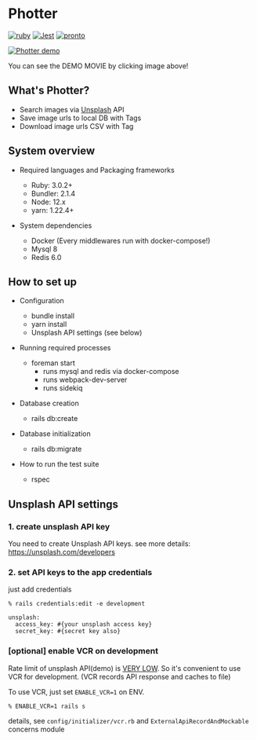 # Photter 

[![ruby](https://github.com/uekkee/photter/workflows/ruby/badge.svg)](https://github.com/uekkee/photter/actions)
[![Jest](https://github.com/uekkee/photter/workflows/Jest/badge.svg)](https://github.com/uekkee/photter/actions)
[![pronto](https://github.com/uekkee/photter/workflows/Pronto/badge.svg)](https://github.com/uekkee/photter/actions)

[![Photter demo](http://img.youtube.com/vi/NYZpJHSPhPU/0.jpg)](http://www.youtube.com/watch?v=NYZpJHSPhPU "Photter demo")

You can see the DEMO MOVIE by clicking image above!

## What's Photter?

- Search images via [Unsplash](https://unsplash.com/) API
- Save image urls to local DB with Tags
- Download image urls CSV with Tag
 
## System overview

- Required languages and Packaging frameworks
  - Ruby: 3.0.2+
  - Bundler: 2.1.4  
  - Node: 12.x
  - yarn: 1.22.4+

- System dependencies
  - Docker (Every middlewares run with docker-compose!)
  - Mysql 8
  - Redis 6.0

## How to set up

- Configuration
  - bundle install
  - yarn install
  - Unsplash API settings (see below)

- Running required processes
  - foreman start
    - runs mysql and redis via docker-compose
    - runs webpack-dev-server
    - runs sidekiq

- Database creation
  - rails db:create

- Database initialization
  - rails db:migrate

- How to run the test suite
  - rspec


## Unsplash API settings

### 1. create unsplash API key

You need to create Unsplash API keys.
see more details: https://unsplash.com/developers

### 2. set API keys to the app credentials

just add credentials  

```
% rails credentials:edit -e development
```

```:yaml
unsplash:
  access_key: #{your unsplash access key}
  secret_key: #{secret key also}
```

### [optional] enable VCR on development

Rate limit of unsplash API(demo) is [VERY LOW](https://unsplash.com/documentation#rate-limiting).
So it's convenient to use VCR for development.
(VCR records API response and caches to file)

To use VCR, just set `ENABLE_VCR=1` on ENV.

```
% ENABLE_VCR=1 rails s
```

details, see `config/initializer/vcr.rb` and `ExternalApiRecordAndMockable` concerns module
